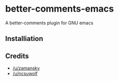 # better-comments-emacs
A better-comments plugin for GNU emacs

## Installiation

## Credits
- [/u/zamansky](https://www.reddit.com/r/emacs/comments/4pdv7q/anything_you_can_do_i_can_do_better_copying/)
- [/u/ncsuwolf](https://www.reddit.com/r/emacs/comments/4pdv7q/anything_you_can_do_i_can_do_better_copying/d4kbwi1?utm_source=share&utm_medium=web2x&context=3)
